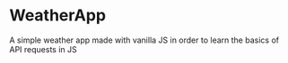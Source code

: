 # WeatherApp
A simple weather app made with vanilla JS in order to learn the basics of API requests in JS
